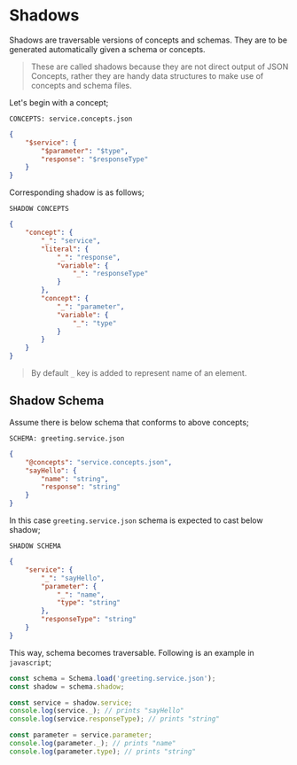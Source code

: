 # Shadows

Shadows are traversable versions of concepts and schemas. They are to be
generated automatically given a schema or concepts.

> These are called shadows because they are not direct output of JSON Concepts,
> rather they are handy data structures to make use of concepts and schema files.

Let's begin with a concept;

`CONCEPTS: service.concepts.json`

```json
{
    "$service": {
        "$parameter": "$type",
        "response": "$responseType"
    }
}
```

Corresponding shadow is as follows;

`SHADOW CONCEPTS`

```json
{
    "concept": {
        "_": "service",
        "literal": {
            "_": "response",
            "variable": {
                "_": "responseType"
            }
        },
        "concept": { 
            "_": "parameter",
            "variable": {
                "_": "type"
            }
        }
    }
}
```

> By default `_` key is added to represent name of an element.

## Shadow Schema

Assume there is below schema that conforms to above concepts;

`SCHEMA: greeting.service.json`

```json
{
    "@concepts": "service.concepts.json",
    "sayHello": {
        "name": "string",
        "response": "string"
    }
}
```

In this case `greeting.service.json` schema is expected to cast below shadow;

`SHADOW SCHEMA`

```json
{
    "service": {
        "_": "sayHello",
        "parameter": {
            "_": "name",
            "type": "string"
        },
        "responseType": "string"
    }
}
```

This way, schema becomes traversable. Following is an example in `javascript`;

```javascript
const schema = Schema.load('greeting.service.json');
const shadow = schema.shadow;

const service = shadow.service;
console.log(service._); // prints "sayHello"
console.log(service.responseType); // prints "string"

const parameter = service.parameter;
console.log(parameter._); // prints "name"
console.log(parameter.type); // prints "string"
```
